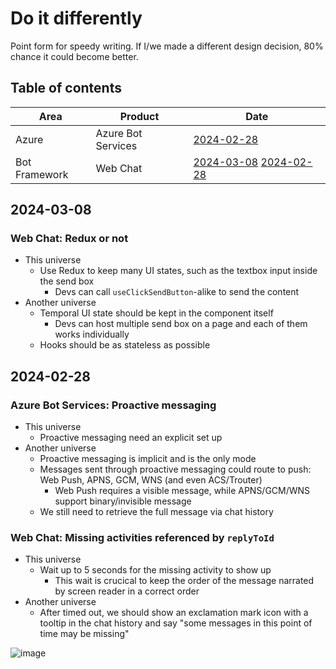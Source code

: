 # Do it differently

Point form for speedy writing. If I/we made a different design decision, 80% chance it could become better.

## Table of contents

| Area  | Product            | Date                      |
| ------| ------------------ | ------------------------- |
| Azure | Azure Bot Services | [2024-02-28](#2024-02-28) |
| Bot Framework | Web Chat | [2024-03-08](#2024-03-08) [2024-02-28](#2024-02-28) |

## 2024-03-08

### Web Chat: Redux or not

- This universe
   - Use Redux to keep many UI states, such as the textbox input inside the send box
      - Devs can call `useClickSendButton`-alike to send the content
- Another universe
   - Temporal UI state should be kept in the component itself
      - Devs can host multiple send box on a page and each of them works individually
   - Hooks should be as stateless as possible

## 2024-02-28

### Azure Bot Services: Proactive messaging

- This universe
   - Proactive messaging need an explicit set up
- Another universe
   - Proactive messaging is implicit and is the only mode
   - Messages sent through proactive messaging could route to push: Web Push, APNS, GCM, WNS (and even ACS/Trouter)
      - Web Push requires a visible message, while APNS/GCM/WNS support binary/invisible message
   - We still need to retrieve the full message via chat history

### Web Chat: Missing activities referenced by `replyToId`

- This universe
   - Wait up to 5 seconds for the missing activity to show up
      - This wait is crucical to keep the order of the message narrated by screen reader in a correct order
- Another universe
   - After timed out, we should show an exclamation mark icon with a tooltip in the chat history and say "some messages in this point of time may be missing"

![image](https://github.com/compulim/did/assets/1622400/7b991f60-8a2e-4adc-80f7-7fa6fa1a0275)

